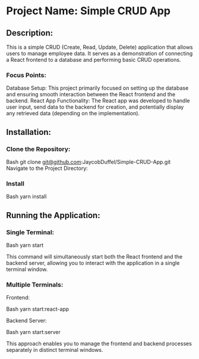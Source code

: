 # Project Name: Simple CRUD App

## Description:

This is a simple CRUD (Create, Read, Update, Delete) application that allows users to manage employee data. It serves as a demonstration of connecting a React frontend to a database and performing basic CRUD operations.

### Focus Points:

Database Setup: This project primarily focused on setting up the database and ensuring smooth interaction between the React frontend and the backend.
React App Functionality: The React app was developed to handle user input, send data to the backend for creation, and potentially display any retrieved data (depending on the implementation).

## Installation:

### Clone the Repository:

Bash
git clone git@github.com:JaycobDuffel/Simple-CRUD-App.git
Navigate to the Project Directory:

### Install
Bash
yarn install

## Running the Application:

### Single Terminal:

Bash
yarn start

This command will simultaneously start both the React frontend and the backend server, allowing you to interact with the application in a single terminal window.

### Multiple Terminals:

Frontend:

Bash
yarn start:react-app

Backend Server:

Bash
yarn start:server

This approach enables you to manage the frontend and backend processes separately in distinct terminal windows.
